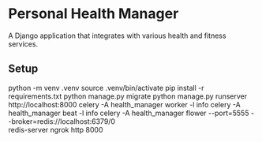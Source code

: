 # Personal Health Manager

A Django application that integrates with various health and fitness services.

## Setup

python -m venv .venv
source .venv/bin/activate
pip install -r requirements.txt
python manage.py migrate
python manage.py runserver
http://localhost:8000
celery -A health_manager worker -l info
celery -A health_manager beat -l info
celery -A health_manager flower --port=5555 --broker=redis://localhost:6379/0                           
redis-server
ngrok http 8000
